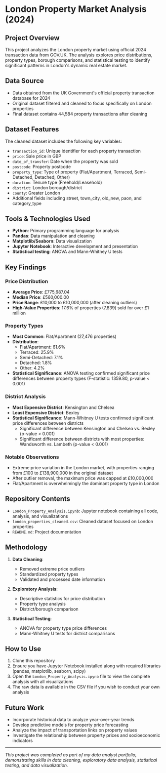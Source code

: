 # London Property Market Analysis (2024)

## Project Overview
This project analyzes the London property market using official 2024 transaction data from GOV.UK. The analysis explores price distributions, property types, borough comparisons, and statistical testing to identify significant patterns in London's dynamic real estate market.

## Data Source
- Data obtained from the UK Government's official property transaction database for 2024
- Original dataset filtered and cleaned to focus specifically on London properties
- Final dataset contains 44,584 property transactions after cleaning

## Dataset Features
The cleaned dataset includes the following key variables:
- `transaction_id`: Unique identifier for each property transaction
- `price`: Sale price in GBP
- `date_of_transfer`: Date when the property was sold
- `postcode`: Property postcode
- `property_type`: Type of property (Flat/Apartment, Terraced, Semi-Detached, Detached, Other)
- `duration`: Tenure type (Freehold/Leasehold)
- `district`: London borough/district
- `county`: Greater London
- Additional fields including street, town_city, old_new, paon, and category_type

## Tools & Technologies Used
- **Python**: Primary programming language for analysis
- **Pandas**: Data manipulation and cleaning
- **Matplotlib/Seaborn**: Data visualization
- **Jupyter Notebook**: Interactive development and presentation
- **Statistical testing**: ANOVA and Mann-Whitney U tests

## Key Findings

### Price Distribution
- **Average Price**: £775,687.04
- **Median Price**: £560,000.00
- **Price Range**: £10,000 to £10,000,000 (after cleaning outliers)
- **High-Value Properties**: 17.6% of properties (7,839) sold for over £1 million

### Property Types
- **Most Common**: Flat/Apartment (27,476 properties)
- **Distribution**: 
  - Flat/Apartment: 61.6%
  - Terraced: 25.9%
  - Semi-Detached: 7.1% 
  - Detached: 1.8%
  - Other: 4.2%
- **Statistical Significance**: ANOVA testing confirmed significant price differences between property types (F-statistic: 1359.80, p-value < 0.001)

### District Analysis
- **Most Expensive District**: Kensington and Chelsea
- **Least Expensive District**: Bexley
- **Statistical Significance**: Mann-Whitney U tests confirmed significant price differences between districts
  - Significant difference between Kensington and Chelsea vs. Bexley (p-value < 0.001)
  - Significant difference between districts with most properties: Wandsworth vs. Lambeth (p-value < 0.001)

### Notable Observations
- Extreme price variation in the London market, with properties ranging from £100 to £138,900,000 in the original dataset
- After outlier removal, the maximum price was capped at £10,000,000
- Flat/Apartment is overwhelmingly the dominant property type in London

## Repository Contents
- `London_Property_Analysis.ipynb`: Jupyter notebook containing all code, analysis, and visualizations
- `london_properties_cleaned.csv`: Cleaned dataset focused on London properties
- `README.md`: Project documentation

## Methodology
1. **Data Cleaning**:
   - Removed extreme price outliers
   - Standardized property types
   - Validated and processed date information
   
2. **Exploratory Analysis**:
   - Descriptive statistics for price distribution
   - Property type analysis
   - District/borough comparison

3. **Statistical Testing**:
   - ANOVA for property type price differences
   - Mann-Whitney U tests for district comparisons

## How to Use
1. Clone this repository
2. Ensure you have Jupyter Notebook installed along with required libraries (pandas, matplotlib, seaborn, scipy)
3. Open the `London_Property_Analysis.ipynb` file to view the complete analysis with all visualizations
4. The raw data is available in the CSV file if you wish to conduct your own analysis

## Future Work
- Incorporate historical data to analyze year-over-year trends
- Develop predictive models for property price forecasting
- Analyze the impact of transportation links on property values
- Investigate the relationship between property prices and socioeconomic indicators

---

*This project was completed as part of my data analyst portfolio, demonstrating skills in data cleaning, exploratory data analysis, statistical testing, and data visualization.*
